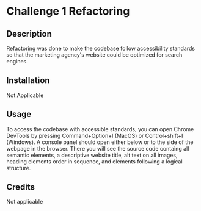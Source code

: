 # Challenge 1 Refactoring

## Description

Refactoring was done to make the codebase follow accessibility standards so that the marketing agency's website could be optimized for search engines. 

## Installation 

Not Applicable
 

## Usage

To access the codebase with accessible standards, you can open Chrome DevTools by pressing Command+Option+I (MacOS) or Control+shift+I (Windows). A console panel should open either below or to the side of the webpage in the browser. There you will see the source code containg all semantic elements, a descriptive website title, alt text on all images, heading elements order in sequence, and elements following a logical structure.

## Credits

Not applicable
